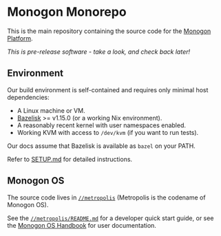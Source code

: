 # Monogon Monorepo

This is the main repository containing the source code for the [Monogon Platform](https://monogon.tech).

*This is pre-release software - take a look, and check back later!*

## Environment

Our build environment is self-contained and requires only minimal host dependencies:

- A Linux machine or VM.
- [Bazelisk](https://github.com/bazelbuild/bazelisk) >= v1.15.0 (or a working Nix environment).
- A reasonably recent kernel with user namespaces enabled.
- Working KVM with access to `/dev/kvm` (if you want to run tests).

Our docs assume that Bazelisk is available as `bazel` on your PATH.

Refer to [SETUP.md](./SETUP.md) for detailed instructions.

## Monogon OS

The source code lives in [`//metropolis`](./metropolis) (Metropolis is the codename of Monogon OS).

See the [`//metropolis/README.md`](./metropolis/README.md) for a developer quick start guide, or see
the [Monogon OS Handbook](https://docs.monogon.dev/metropolis-v0.1/handbook/index.html) for user documentation.
